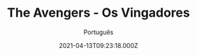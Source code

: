 ---
id: 'ecca0cba-eebf-4a35-a4b5-f95f5965061f'
type: 'movie' # Filme, Série, Anime
title: "The Avengers - Os Vingadores"
synopsis: ["Loki retorna à Terra enviado pelos chitauri, uma raça alienígena que pretende dominar os humanos. Com a promessa de que será o soberano do planeta, ele rouba o cubo cósmico dentro de instalações da S.H.I.E.L.D. e, com isso, adquire grandes poderes. Loki os usa para controlar o dr. Erik Selvig e Clint Barton/Gavião Arqueiro, que passam a trabalhar para ele. No intuito de contê-los, Nick Fury convoca um grupo de pessoas com grandes habilidades, mas que jamais haviam trabalhado juntas: Homem de Ferro, Capitão América, Thor, Hulk e Viúva Negra. Só que, apesar do grande perigo que a Terra corre, não é tão simples assim conter o ego e os interesses de cada um deles para que possam agir em grupo.",
]
originalTitle: "The Avengers"
date: '2021-04-13T09:23:18.000Z'
update: '2021-04-13T09:23:18.000Z'
releaseDate: '2012-04-25T03:00:00.000Z'
imdb:
  rating: '8' # 8.5
  id: '' # tt0470752
duration: '2h 23m'
trailer:
  urls: [
    'eOrNdBpGMv8',
  ]
tags: ['720p', '720p', '720p']
genre: ['Ação', 'Aventura', 'Ficção científica'] #
quality: 'BluRay 720p | 1080p' # BluRay, WEB-DL, HDTV, WEB-DL4K, WEB-DLe
format: 'Mkv | Mp4' # MKV, MP4, TS
audio: 'Português, Inglês' # Dublado, Legendado, Dual Audio, Dub & Leg
subtitle: 'Português' # Português, inglês,
size: '1.28 GB | 2.35 GB | 2.46 GB' # 4.8 GB
audioQuality: 10
videoQuality: 10
directors: []
#  - name: 'Lana Wachowski'
#    image: ''
#  - name: 'Lilly Wachowski'
#    image: ''
cast: []
#  - name: 'Keanu Reeves'
#    image: ''
#    characterName: 'Neo'
writers: []
#  - name: ''
#    image: ''
maturityRating:
  age: '' # L , 10, 12, 14, 16, 18
  topics: [''] # Violence, Illegal drugs, Inappropriate Language, Legal Drugs, Sexual Content, Extreme Violence
###########################################
download:
  
  - url: 'magnet:?xt=urn:btih:d430c1bf03ccec2375e7950853dffabdf53c366b&dn=The.Avengers.Os.Vingadores.2012.720p-WOLVERDONFILMES.COM'
    resolution: '720p' # 720p, 1080p, 4K,
    audio: 'Dual Áudio' # Dublado, Legendado, Dual Audio
    size: '' # 4.8 GB
    quality: '' # BluRay, WEB-DL
    format: '' # MKV
  - url: 'magnet:?xt=urn:btih:1526dd829688f315c4db8241fe658055128fb1af&dn=The.Avengers.Os.Vingadores.2012.1080p-WOLVERDONFILMES.COM'
    resolution: '720p' # 720p, 1080p, 4K,
    audio: 'Dual Áudio' # Dublado, Legendado, Dual Audio
    size: '' # 4.8 GB
    quality: '' # BluRay, WEB-DL
    format: '' # MKV
  - url: 'magnet:?xt=urn:btih:00f17e8d27157b266b97be6f0be3c25c30287472&dn=Os%20Vingadores%20%282012%29%20BDRip%201080p%205.1%20Dublado%20-%20ToTTi9%20-%20The%20Pirate%20Filmes'
    resolution: '720p' # 720p, 1080p, 4K,
    audio: 'Dublado' # Dublado, Legendado, Dual Audio
    size: '' # 4.8 GB
    quality: '' # BluRay, WEB-DL
    format: '' # MKV
images:
  cover: '/assets/movies/the-avengers-os-vingadores.jpg'
  background: '/assets/movies/'
---